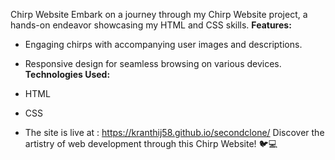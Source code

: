 Chirp Website
Embark on a journey through my Chirp Website project, a hands-on endeavor showcasing my HTML and CSS skills.
**Features:**
- Engaging chirps with accompanying user images and descriptions.
- Responsive design for seamless browsing on various devices.
**Technologies Used:**
- HTML
- CSS

- The site is live at : https://kranthij58.github.io/secondclone/
Discover the artistry of web development through this Chirp Website! 🐦💻
